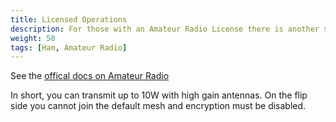 ```yaml
---
title: Licensed Operations
description: For those with an Amateur Radio License there is another side to Meshtastic
weight: 50
tags: [Ham, Amateur Radio]
---
```


See the [offical docs on Amateur Radio](https://meshtastic.org/docs/faq/#amateur-radio-ham)

In short, you can transmit up to 10W with high gain antennas. On the flip side you cannot join the default mesh and encryption must be disabled.